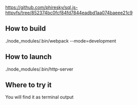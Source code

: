 https://github.com/phiresky/sql.js-httpvfs/tree/852374bc0fcf84fd7844eadbd1aa074baeee21c9

## How to build
./node_modules/.bin/webpack --mode=development
## How to launch
./node_modules/.bin/http-server
## Where to try it
You will find it as terminal output